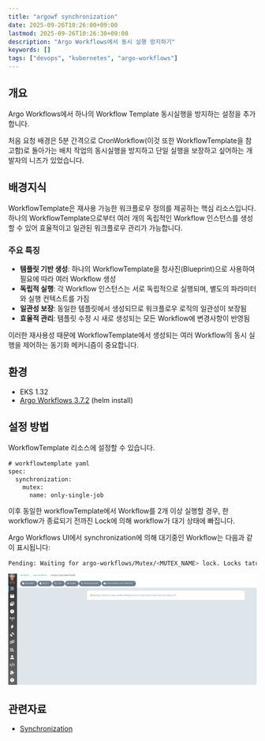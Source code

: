 ```yaml
---
title: "argowf synchronization"
date: 2025-09-26T10:26:00+09:00
lastmod: 2025-09-26T10:26:30+09:00
description: "Argo Workflows에서 동시 실행 방지하기"
keywords: []
tags: ["devops", "kubernetes", "argo-workflows"]
---
```


## 개요

Argo Workflows에서 하나의 Workflow Template 동시실행을 방지하는 설정을 추가합니다.

처음 요청 배경은 5분 간격으로 CronWorkflow(이것 또한 WorkflowTemplate을 참고함)로 돌아가는 배치 작업의 동시실행을 방지하고 단일 실행을 보장하고 싶어하는 개발자의 니즈가 있었습니다.

## 배경지식

WorkflowTemplate은 재사용 가능한 워크플로우 정의를 제공하는 핵심 리소스입니다. 하나의 WorkflowTemplate으로부터 여러 개의 독립적인 Workflow 인스턴스를 생성할 수 있어 효율적이고 일관된 워크플로우 관리가 가능합니다.

### 주요 특징

- **템플릿 기반 생성**: 하나의 WorkflowTemplate을 청사진(Blueprint)으로 사용하여 필요에 따라 여러 Workflow 생성
- **독립적 실행**: 각 Workflow 인스턴스는 서로 독립적으로 실행되며, 별도의 파라미터와 실행 컨텍스트를 가짐
- **일관성 보장**: 동일한 템플릿에서 생성되므로 워크플로우 로직의 일관성이 보장됨
- **효율적 관리**: 템플릿 수정 시 새로 생성되는 모든 Workflow에 변경사항이 반영됨

이러한 재사용성 때문에 WorkflowTemplate에서 생성되는 여러 Workflow의 동시 실행을 제어하는 동기화 메커니즘이 중요합니다.

## 환경

- EKS 1.32
- [Argo Workflows 3.7.2](https://github.com/argoproj/argo-workflows/releases/tag/v3.7.2) (helm install)

## 설정 방법

WorkflowTemplate 리소스에 설정할 수 있습니다.

```yaml,hl_lines=4-5
# workflowtemplate yaml
spec:
  synchronization:
    mutex:
      name: only-single-job
```

이후 동일한 workflowTemplate에서 Workflow를 2개 이상 실행할 경우, 한 workflow가 종료되기 전까진 Lock에 의해 workflow가 대기 상태에 빠집니다.

Argo Workflows UI에서 synchronization에 의해 대기중인 Workflow는 다음과 같이 표시됩니다:

```bash
Pending: Waiting for argo-workflows/Mutex/<MUTEX_NAME> lock. Locks tatus: 0/1
```

![Waiting workflow due to locking](./1.png)

## 관련자료

- [Synchronization](https://argo-workflows.readthedocs.io/en/latest/synchronization/)
